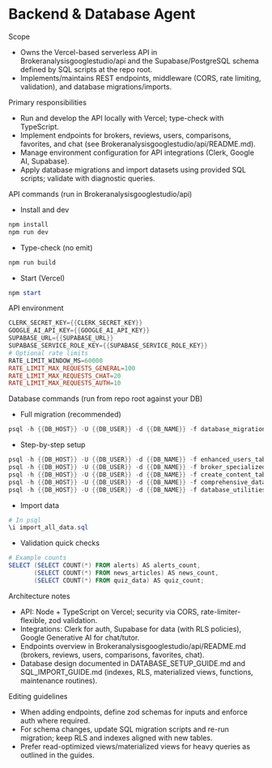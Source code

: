 # Backend & Database Agent

Scope
- Owns the Vercel-based serverless API in Brokeranalysisgooglestudio/api and the Supabase/PostgreSQL schema defined by SQL scripts at the repo root.
- Implements/maintains REST endpoints, middleware (CORS, rate limiting, validation), and database migrations/imports.

Primary responsibilities
- Run and develop the API locally with Vercel; type-check with TypeScript.
- Implement endpoints for brokers, reviews, users, comparisons, favorites, and chat (see Brokeranalysisgooglestudio/api/README.md).
- Manage environment configuration for API integrations (Clerk, Google AI, Supabase).
- Apply database migrations and import datasets using provided SQL scripts; validate with diagnostic queries.

API commands (run in Brokeranalysisgooglestudio/api)
- Install and dev
```powershell path=null start=null
npm install
npm run dev
```
- Type-check (no emit)
```powershell path=null start=null
npm run build
```
- Start (Vercel)
```powershell path=null start=null
npm start
```

API environment
```powershell path=null start=null
CLERK_SECRET_KEY={{CLERK_SECRET_KEY}}
GOOGLE_AI_API_KEY={{GOOGLE_AI_API_KEY}}
SUPABASE_URL={{SUPABASE_URL}}
SUPABASE_SERVICE_ROLE_KEY={{SUPABASE_SERVICE_ROLE_KEY}}
# Optional rate limits
RATE_LIMIT_WINDOW_MS=60000
RATE_LIMIT_MAX_REQUESTS_GENERAL=100
RATE_LIMIT_MAX_REQUESTS_CHAT=20
RATE_LIMIT_MAX_REQUESTS_AUTH=10
```

Database commands (run from repo root against your DB)
- Full migration (recommended)
```powershell path=null start=null
psql -h {{DB_HOST}} -U {{DB_USER}} -d {{DB_NAME}} -f database_migration_script.sql
```
- Step-by-step setup
```powershell path=null start=null
psql -h {{DB_HOST}} -U {{DB_USER}} -d {{DB_NAME}} -f enhanced_users_table.sql
psql -h {{DB_HOST}} -U {{DB_USER}} -d {{DB_NAME}} -f broker_specialized_tables.sql
psql -h {{DB_HOST}} -U {{DB_USER}} -d {{DB_NAME}} -f create_content_tables.sql
psql -h {{DB_HOST}} -U {{DB_USER}} -d {{DB_NAME}} -f comprehensive_database_setup.sql
psql -h {{DB_HOST}} -U {{DB_USER}} -d {{DB_NAME}} -f database_utilities_and_security.sql
```
- Import data
```powershell path=null start=null
# In psql
\i import_all_data.sql
```
- Validation quick checks
```powershell path=null start=null
# Example counts
SELECT (SELECT COUNT(*) FROM alerts) AS alerts_count,
       (SELECT COUNT(*) FROM news_articles) AS news_count,
       (SELECT COUNT(*) FROM quiz_data) AS quiz_count;
```

Architecture notes
- API: Node + TypeScript on Vercel; security via CORS, rate-limiter-flexible, zod validation.
- Integrations: Clerk for auth, Supabase for data (with RLS policies), Google Generative AI for chat/tutor.
- Endpoints overview in Brokeranalysisgooglestudio/api/README.md (brokers, reviews, users, comparisons, favorites, chat).
- Database design documented in DATABASE_SETUP_GUIDE.md and SQL_IMPORT_GUIDE.md (indexes, RLS, materialized views, functions, maintenance routines).

Editing guidelines
- When adding endpoints, define zod schemas for inputs and enforce auth where required.
- For schema changes, update SQL migration scripts and re-run migration; keep RLS and indexes aligned with new tables.
- Prefer read-optimized views/materialized views for heavy queries as outlined in the guides.